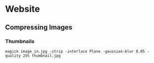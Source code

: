 # Website

## Compressing Images

### Thumbnails

```cli
magick image_in.jpg -strip -interlace Plane -gaussian-blur 0.05 -quality 25% thumbnail.jpg
```

